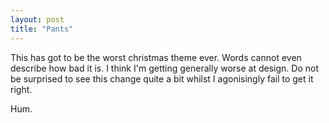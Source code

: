 ```yaml
---
layout: post
title: "Pants"
---
```

This has got to be the worst christmas theme ever. Words cannot even describe
how bad it is. I think I'm getting generally worse at design. Do not be
surprised to see this change quite a bit whilst I agonisingly fail to get it
right.

Hum.
